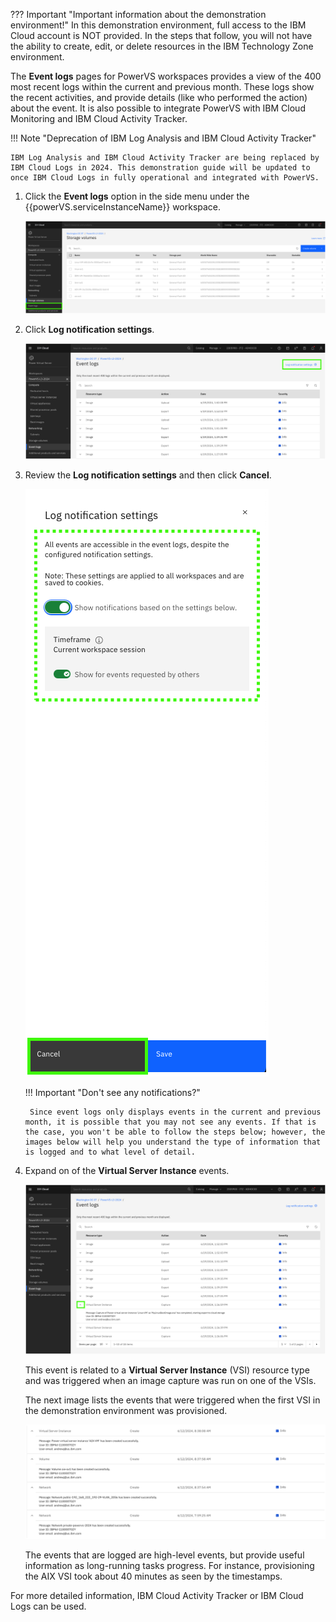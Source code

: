 ??? Important "Important information about the demonstration environment!"
    In this demonstration environment, full access to the IBM Cloud account is NOT provided. In the steps that follow, you will not have the ability to create, edit, or delete resources in the IBM Technology Zone environment.
    
The **Event logs** pages for PowerVS workspaces provides a view of the 400 most recent logs within the current and previous month. These logs show the recent activities, and provide details (like who performed the action) about the event. It is also possible to integrate PowerVS with IBM Cloud Monitoring and IBM Cloud Activity Tracker.

!!! Note "Deprecation of IBM Log Analysis and IBM Cloud Activity Tracker"

    IBM Log Analysis and IBM Cloud Activity Tracker are being replaced by IBM Cloud Logs in 2024. This demonstration guide will be updated to once IBM Cloud Logs in fully operational and integrated with PowerVS.


1. Click the **Event logs** option in the side menu under the {{powerVS.serviceInstanceName}} workspace.

    ![](_attachments/EventLogsMenu.png)

2. Click **Log notification settings**.

    ![](_attachments/EventLogsMain.png)

3. Review the **Log notification settings** and then click **Cancel**.

    ![](_attachments/EventLogsSettings.png)

    !!! Important "Don't see any notifications?"

        Since event logs only displays events in the current and previous month, it is possible that you may not see any events. If that is the case, you won't be able to follow the steps below; however, the images below will help you understand the type of information that is logged and to what level of detail.

4. Expand on of the **Virtual Server Instance** events.

    ![](_attachments/EventLogsEventDetail.png)

    This event is related to a **Virtual Server Instance** (VSI) resource type and was triggered when an image capture was run on one of the VSIs.

    The next image lists the events that were triggered when the first VSI in the demonstration environment was provisioned.

    ![](_attachments/EventLogs-AIXVSI.png)

    The events that are logged are high-level events, but provide useful information as long-running tasks progress. For instance, provisioning the AIX VSI took about 40 minutes as seen by the timestamps.

For more detailed information, IBM Cloud Activity Tracker or IBM Cloud Logs can be used.
